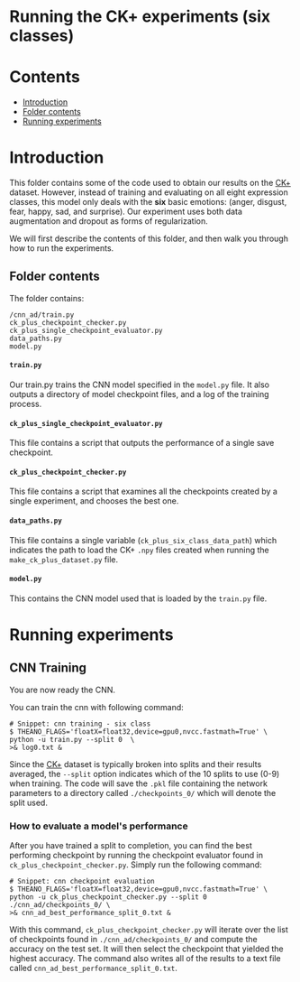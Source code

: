 # Running the CK+ experiments (six classes)

# Contents
+ [Introduction](#introduction)
+ [Folder contents](#folder-contents)
+ [Running experiments](#running-experiments)

# Introduction

This folder contains some of the code used to obtain our results on the [CK+][CK+] dataset. However, instead of training and evaluating on all eight expression classes, this model only deals with the **six** basic emotions: (anger, disgust, fear, happy, sad, and surprise). Our experiment uses both data augmentation and dropout as forms of regularization.

We will first describe the contents of this folder, and then walk you through
how to run the experiments.

## Folder contents
The folder contains:
``` shell
/cnn_ad/train.py
ck_plus_checkpoint_checker.py
ck_plus_single_checkpoint_evaluator.py
data_paths.py
model.py
```

#### `train.py`
Our train.py trains the CNN model specified in the ``model.py`` file. It also outputs a 
directory of model checkpoint files, and a log of the training process.

#### `ck_plus_single_checkpoint_evaluator.py`
This file contains a script that outputs the performance of a single save checkpoint.

#### `ck_plus_checkpoint_checker.py`
This file contains a script that examines all the checkpoints created by a 
single experiment, and chooses the best one.

#### `data_paths.py`
This file contains a single variable (``ck_plus_six_class_data_path``) which indicates the path to load the CK+ ``.npy`` files 
created when running the ``make_ck_plus_dataset.py`` file.

#### `model.py`
This contains the CNN model used that is loaded by the ``train.py`` file.


# Running experiments

## CNN Training

You are now ready the CNN.  

You can train the cnn with following command: 
``` shell
# Snippet: cnn training - six class
$ THEANO_FLAGS='floatX=float32,device=gpu0,nvcc.fastmath=True' \ 
python -u train.py --split 0  \ 
>& log0.txt & 
```

Since the [CK+][CK+] dataset is typically broken into splits and their results averaged,
the `--split` option indicates which of the 10 splits to use (0-9) when training. The code 
will save the `.pkl` file containing the network parameters to a directory called `./checkpoints_0/` 
which will denote the split used.

### How to evaluate a model's performance

After you have trained a split to completion, you can find the best performing
checkpoint by running the checkpoint evaluator found in 
`ck_plus_checkpoint_checker.py`. Simply run the following command:

``` shell
# Snippet: cnn checkpoint evaluation
$ THEANO_FLAGS='floatX=float32,device=gpu0,nvcc.fastmath=True' \ 
python -u ck_plus_checkpoint_checker.py --split 0 ./cnn_ad/checkpoints_0/ \
>& cnn_ad_best_performance_split_0.txt &
```

With this command, `ck_plus_checkpoint_checker.py` will iterate over the list of
checkpoints found in `./cnn_ad/checkpoints_0/` and compute the accuracy on 
the test set. It will then select the checkpoint that yielded the highest
accuracy. The command also writes all of the results to a text file called 
`cnn_ad_best_performance_split_0.txt`. 


[CK+]:http://www.pitt.edu/~emotion/ck-spread.htm
